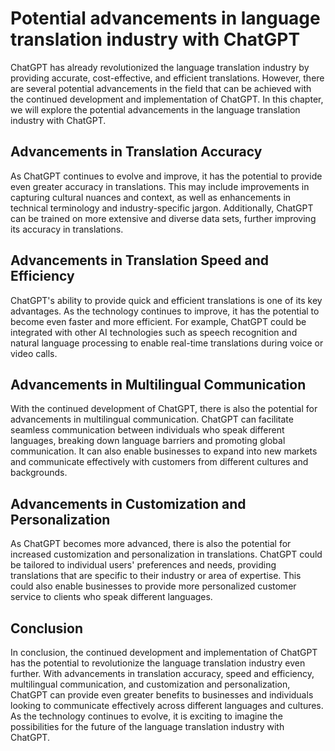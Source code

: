 Potential advancements in language translation industry with ChatGPT
=====================================================================================================================================

ChatGPT has already revolutionized the language translation industry by providing accurate, cost-effective, and efficient translations. However, there are several potential advancements in the field that can be achieved with the continued development and implementation of ChatGPT. In this chapter, we will explore the potential advancements in the language translation industry with ChatGPT.

Advancements in Translation Accuracy
------------------------------------

As ChatGPT continues to evolve and improve, it has the potential to provide even greater accuracy in translations. This may include improvements in capturing cultural nuances and context, as well as enhancements in technical terminology and industry-specific jargon. Additionally, ChatGPT can be trained on more extensive and diverse data sets, further improving its accuracy in translations.

Advancements in Translation Speed and Efficiency
------------------------------------------------

ChatGPT's ability to provide quick and efficient translations is one of its key advantages. As the technology continues to improve, it has the potential to become even faster and more efficient. For example, ChatGPT could be integrated with other AI technologies such as speech recognition and natural language processing to enable real-time translations during voice or video calls.

Advancements in Multilingual Communication
------------------------------------------

With the continued development of ChatGPT, there is also the potential for advancements in multilingual communication. ChatGPT can facilitate seamless communication between individuals who speak different languages, breaking down language barriers and promoting global communication. It can also enable businesses to expand into new markets and communicate effectively with customers from different cultures and backgrounds.

Advancements in Customization and Personalization
-------------------------------------------------

As ChatGPT becomes more advanced, there is also the potential for increased customization and personalization in translations. ChatGPT could be tailored to individual users' preferences and needs, providing translations that are specific to their industry or area of expertise. This could also enable businesses to provide more personalized customer service to clients who speak different languages.

Conclusion
----------

In conclusion, the continued development and implementation of ChatGPT has the potential to revolutionize the language translation industry even further. With advancements in translation accuracy, speed and efficiency, multilingual communication, and customization and personalization, ChatGPT can provide even greater benefits to businesses and individuals looking to communicate effectively across different languages and cultures. As the technology continues to evolve, it is exciting to imagine the possibilities for the future of the language translation industry with ChatGPT.
